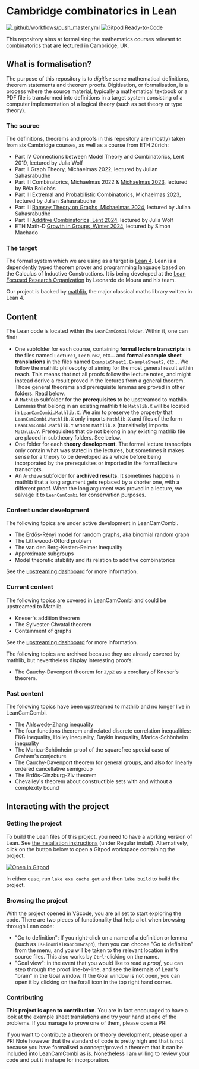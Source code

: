 # Cambridge combinatorics in Lean

[![.github/workflows/push_master.yml](https://github.com/YaelDillies/LeanCamCombi/actions/workflows/push_master.yml/badge.svg)](https://github.com/YaelDillies/LeanCamCombi/actions/workflows/push_master.yml)
[![Gitpod Ready-to-Code](https://img.shields.io/badge/Gitpod-ready--to--code-blue?logo=gitpod)](https://gitpod.io/#https://github.com/YaelDillies/LeanCamCombi)

This repository aims at formalising the mathematics courses relevant to combinatorics that are lectured in Cambridge, UK.

## What is formalisation?

The purpose of this repository is to *digitise* some mathematical definitions, theorem statements and theorem proofs. Digitisation, or formalisation, is a process where the source material, typically a mathematical textbook or a PDF file is transformed into definitions in a target system consisting of a computer implementation of a logical theory (such as set theory or type theory).

### The source

The definitions, theorems and proofs in this repository are (mostly) taken from six Cambridge courses, as well as a course from ETH Zürich:
* Part IV Connections between Model Theory and Combinatorics, Lent 2019, lectured by Julia Wolf
* Part II Graph Theory, Michaelmas 2022, lectured by Julian Sahasrabudhe
* Part III Combinatorics, Michaelmas 2022 & [Michaelmas 2023](https://github.com/YaelDillies/maths-notes/blob/master/combinatorics.pdf), lectured by Béla Bollobás
* Part III Extremal and Probabilistic Combinatorics, Michaelmas 2023, lectured by Julian Sahasrabudhe
* Part III [Ramsey Theory on Graphs, Michaelmas 2024](https://github.com/YaelDillies/maths-notes/blob/master/ramsey_theory.pdf), lectured by Julian Sahasrabudhe
* Part III [Additive Combinatorics, Lent 2024](https://github.com/YaelDillies/maths-notes/blob/master/additive_combinatorics.pdf), lectured by Julia Wolf
* ETH Math-D [Growth in Groups, Winter 2024](https://sites.google.com/view/simonmachado/teaching), lectured by Simon Machado

### The target

The formal system which we are using as a target is [Lean 4](https://lean-lang.org). Lean is a dependently typed theorem prover and programming language based on the Calculus of Inductive Constructions. It is being developed at the [Lean Focused Research Organization](https://lean-fro.org) by Leonardo de Moura and his team.

Our project is backed by [mathlib](https://leanprover-community.github.io), the major classical maths library written in Lean 4.

## Content

The Lean code is located within the `LeanCamCombi` folder. Within it, one can find:
* One subfolder for each course, containing **formal lecture transcripts** in the files named `Lecture1`, `Lecture2`, etc... and **formal example sheet translations** in the files named `ExampleSheet1`, `ExampleSheet2`, etc... We follow the mathlib philosophy of aiming for the most general result within reach. This means that not all proofs follow the lecture notes, and might instead derive a result proved in the lectures from a general theorem. Those general theorems and prerequisite lemmas are proved in other folders. Read below.
* A `Mathlib` subfolder for the **prerequisites** to be upstreamed to mathlib. Lemmas that belong in an existing mathlib file `Mathlib.X` will be located in `LeanCamCombi.Mathlib.X`. We aim to preserve the property that `LeanCamCombi.Mathlib.X` only imports `Mathlib.X` and files of the form `LeanCamCombi.Mathlib.Y` where `Mathlib.X` (transitively) imports `Mathlib.Y`. Prerequisites that do not belong in any existing mathlib file are placed in subtheory folders. See below.
* One folder for each **theory development**. The formal lecture transcripts only contain what was stated in the lectures, but sometimes it makes sense for a theory to be developed as a whole before being incorporated by the prerequisites or imported in the formal lecture transcripts.
* An `Archive` subfolder for **archived results**. It sometimes happens in mathlib that a long argument gets replaced by a shorter one, with a different proof. When the long argument was proved in a lecture, we salvage it to `LeanCamCombi` for conservation purposes.

### Content under development

The following topics are under active development in LeanCamCombi.

* The Erdős-Rényi model for random graphs, aka binomial random graph
* The Littlewood-Offord problem
* The van den Berg-Kesten-Reimer inequality
* Approximate subgroups
* Model theoretic stability and its relation to additive combinatorics

See the [upstreaming dashboard](https://yaeldillies.github.io/LeanCamCombi/upstreaming) for more information.

### Current content

The following topics are covered in LeanCamCombi and could be upstreamed to Mathlib.

* Kneser's addition theorem
* The Sylvester-Chvatal theorem
* Containment of graphs

See the [upstreaming dashboard](https://yaeldillies.github.io/LeanCamCombi/upstreaming) for more information.

The following topics are archived because they are already covered by mathlib, but nevertheless display interesting proofs:
* The Cauchy-Davenport theorem for `ℤ/pℤ` as a corollary of Kneser's theorem.

### Past content

The following topics have been upstreamed to mathlib and no longer live in LeanCamCombi.

* The Ahlswede-Zhang inequality
* The four functions theorem and related discrete correlation inequalities: FKG inequality, Holley inequality, Daykin inequality, Marica-Schönheim inequality
* The Marica-Schönheim proof of the squarefree special case of Graham's conjecture
* The Cauchy-Davenport theorem for general groups, and also for linearly ordered cancellative semigroup
* The Erdős-Ginzburg-Ziv theorem
* Chevalley's theorem about constructible sets with and without a complexity bound

## Interacting with the project

### Getting the project

To build the Lean files of this project, you need to have a working version of Lean.
See [the installation instructions](https://leanprover-community.github.io/get_started.html) (under Regular install).
Alternatively, click on the button below to open a Gitpod workspace containing the project.

[![Open in Gitpod](https://gitpod.io/button/open-in-gitpod.svg)](https://gitpod.io/#https://github.com/YaelDillies/LeanAPAP)

In either case, run `lake exe cache get` and then `lake build` to build the project.

### Browsing the project

With the project opened in VScode, you are all set to start exploring the code. There are two pieces of functionality that help a lot when browsing through Lean code:

* "Go to definition": If you right-click on a name of a definition or lemma (such as `IsBinomialRandomGraph`), then you can choose "Go to definition" from the menu, and you will be taken to the relevant location in the source files. This also works by `Ctrl`-clicking on the name.
* "Goal view": in the event that you would like to read a *proof*, you can step through the proof line-by-line, and see the internals of Lean's "brain" in the Goal window. If the Goal window is not open, you can open it by clicking on the forall icon in the top right hand corner.

### Contributing

**This project is open to contribution**. You are in fact encouraged to have a look at the example sheet translations and try your hand at one of the problems. If you manage to prove one of them, please open a PR!

If you want to contribute a theorem or theory development, please open a PR! Note however that the standard of code is pretty high and that is not because you have formalised a concept/proved a theorem that it can be included into LeanCamCombi as is. Nonetheless I am willing to review your code and put it in shape for incorporation.
